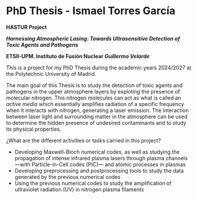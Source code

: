 # PhD Thesis - Ismael Torres García

**HASTUR Project**

***Harnessing Atmospheric Lasing: Towards Ultrasensitive Detection of Toxic Agents and Pathogens***

**ETSII-UPM. Instituto de Fusión Nuclear _Guillermo Velarde_**

This is a project for my PhD Thesis during the academic years 2024/2027 at the Polytechnic University of Madrid.

The main goal of this Thesis is to study the detection of toxic agents and pathogens in the upper atmosphere layers by exploting the presence of molecular nitrogen. This nitrogen molecules can act as what is called an _active media_ which essentially amplifies radiation of a specific frequency when it interacts with nitrogen, generating a laser emission. The interaction between laser light and surrounding matter in the atmosphere can be used to determine the hidden presence of undesired contaminants and to study its physical properties.

¿What are the different activities or tasks carried in this project?

- Developing Maxwell-Bloch numerical codes, as well as studying the propagation of intense infrared plasma lasers through plasma channels &mdash;with Particle-in-Cell codes (PIC)&mdash; and atomic processes in plasmas
- Developing preprocessing and postprocessing tools to study the data generated by the previous numerical codes
- Using the previous numerical codes to study the amplification of ultraviolet radiation (UV) in nitrogen plasma filaments
